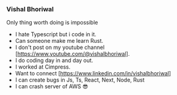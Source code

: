 ### Vishal Bhoriwal

Only thing worth doing is impossible

* I hate Typescript but i code in it.
* Can someone make me learn Rust.
* I don't post on my youtube channel [https://www.youtube.com/@vishalbhoriwal].
* I do coding day in and day out.
* I worked at Cimpress.
* Want to connect [https://www.linkedin.com/in/vishalbhoriwal]
* I can create bugs in Js, Ts, React, Next, Node, Rust
* I can crash server of AWS 😎
